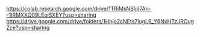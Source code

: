 https://colab.research.google.com/drive/1TRiMsNSIjd7An--1IRMXXQ09LEoiSXEY?usp=sharing
https://drive.google.com/drive/folders/1Hhjo2cNEts7lugL9_Y6NxHTzJRCugZce?usp=sharing
